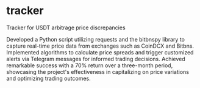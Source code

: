 # tracker
Tracker for USDT arbitrage price discrepancies

Developed a Python script utilizing requests and the bitbnspy library to capture real-time price data from exchanges such as CoinDCX and Bitbns.
Implemented algorithms to calculate price spreads and trigger customized alerts via Telegram messages for informed trading decisions.
Achieved remarkable success with a 70% return over a three-month period, showcasing the project's effectiveness in capitalizing on price variations and optimizing trading outcomes.
